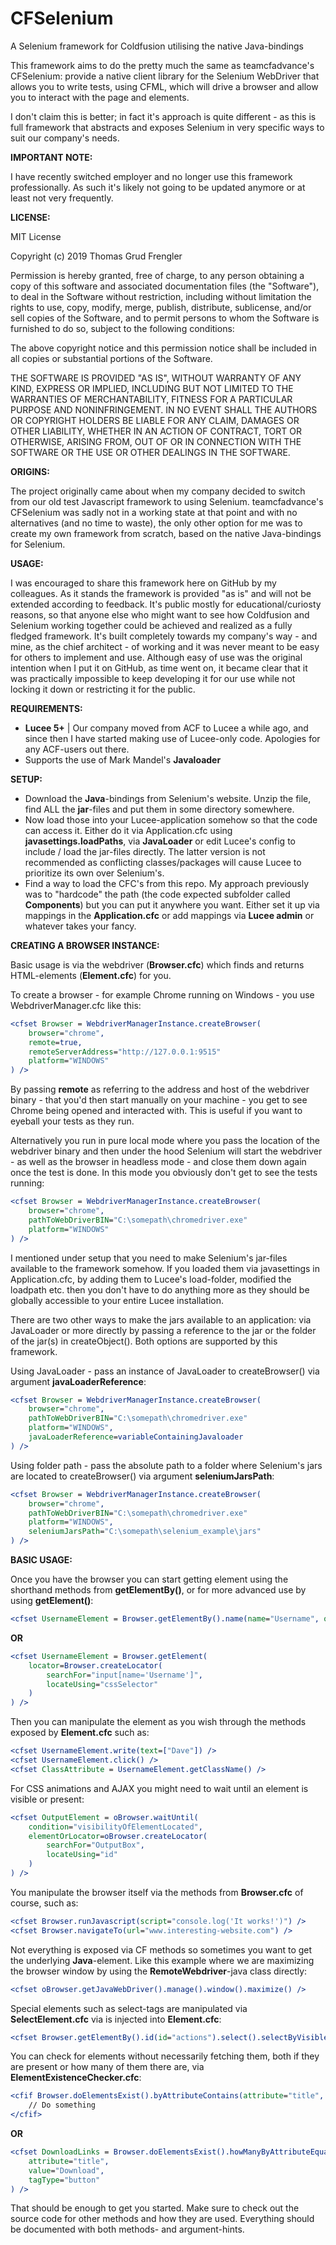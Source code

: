# CFSelenium
A Selenium framework for Coldfusion utilising the native Java-bindings

This framework aims to do the pretty much the same as teamcfadvance's CFSelenium: provide a native client library for the Selenium WebDriver that allows you to write tests, using CFML, which will drive a browser and allow you to interact with the page and elements.

I don't claim this is better; in fact it's approach is quite different - as this is full framework that abstracts and exposes Selenium in very specific ways to suit our company's needs.

**IMPORTANT NOTE:**

I have recently switched employer and no longer use this framework professionally. As such it's likely not going to be updated anymore or at least not very frequently.

**LICENSE:**

MIT License

Copyright (c) 2019 Thomas Grud Frengler

Permission is hereby granted, free of charge, to any person obtaining a copy
of this software and associated documentation files (the "Software"), to deal
in the Software without restriction, including without limitation the rights
to use, copy, modify, merge, publish, distribute, sublicense, and/or sell
copies of the Software, and to permit persons to whom the Software is
furnished to do so, subject to the following conditions:

The above copyright notice and this permission notice shall be included in all
copies or substantial portions of the Software.

THE SOFTWARE IS PROVIDED "AS IS", WITHOUT WARRANTY OF ANY KIND, EXPRESS OR
IMPLIED, INCLUDING BUT NOT LIMITED TO THE WARRANTIES OF MERCHANTABILITY,
FITNESS FOR A PARTICULAR PURPOSE AND NONINFRINGEMENT. IN NO EVENT SHALL THE
AUTHORS OR COPYRIGHT HOLDERS BE LIABLE FOR ANY CLAIM, DAMAGES OR OTHER
LIABILITY, WHETHER IN AN ACTION OF CONTRACT, TORT OR OTHERWISE, ARISING FROM,
OUT OF OR IN CONNECTION WITH THE SOFTWARE OR THE USE OR OTHER DEALINGS IN THE
SOFTWARE.

**ORIGINS:**

The project originally came about when my company decided to switch from our old test Javascript framework to using Selenium. 
teamcfadvance's CFSelenium was sadly not in a working state at that point and with no alternatives (and no time to waste), the only other option for me was to create my own framework from scratch, based on the native Java-bindings for Selenium.

**USAGE:**

I was encouraged to share this framework here on GitHub by my colleagues. As it stands the framework is provided "as is" and will not be extended according to feedback. It's public mostly for educational/curiosty reasons, so that anyone else who might want to see how Coldfusion and Selenium working together could be achieved and realized as a fully fledged framework. It's built completely towards my company's way - and mine, as the chief architect - of working and it was never meant to be easy for others to implement and use. Although easy of use was the original intention when I put it on GitHub, as time went on, it became clear that it was practically impossible to keep developing it for our use while not locking it down or restricting it for the public.

**REQUIREMENTS:**

* **Lucee 5+** | Our company moved from ACF to Lucee a while ago, and since then I have started making use of Lucee-only code. Apologies for any ACF-users out there.
* Supports the use of Mark Mandel's **Javaloader**

**SETUP:**

* Download the **Java**-bindings from Selenium's website. Unzip the file, find ALL the **jar**-files and put them in some directory somewhere. 
* Now load those into your Lucee-application somehow so that the code can access it. Either do it via Application.cfc using **javasettings.loadPaths**, via **JavaLoader** or edit Lucee's config to include / load the jar-files directly. The latter version is not recommended as conflicting classes/packages will cause Lucee to prioritize its own over Selenium's.
* Find a way to load the CFC's from this repo. My approach previously was to "hardcode" the path (the code expected subfolder called **Components**) but you can put it anywhere you want. Either set it up via mappings in the **Application.cfc** or add mappings via **Lucee admin** or whatever takes your fancy.

**CREATING A BROWSER INSTANCE:**

Basic usage is via the webdriver (**Browser.cfc**) which finds and returns HTML-elements (**Element.cfc**) for you.

To create a browser - for example Chrome running on Windows - you use WebdriverManager.cfc like this:

```coldfusion
<cfset Browser = WebdriverManagerInstance.createBrowser(
	browser="chrome",
	remote=true,
	remoteServerAddress="http://127.0.0.1:9515"
	platform="WINDOWS"
) />
```

By passing **remote** as referring to the address and host of the webdriver binary - that you'd then start manually on your machine - you get to see Chrome being opened and interacted with. This is useful if you want to eyeball your tests as they run.

Alternatively you run in pure local mode where you pass the location of the webdriver binary and then under the hood Selenium will start the webdriver - as well as the browser in headless mode - and close them down again once the test is done. In this mode you obviously don't get to see the tests running:

```coldfusion
<cfset Browser = WebdriverManagerInstance.createBrowser(
	browser="chrome",
	pathToWebDriverBIN="C:\somepath\chromedriver.exe"
	platform="WINDOWS"
) />
```

I mentioned under setup that you need to make Selenium's jar-files available to the framework somehow. If you loaded them via javasettings in Application.cfc, by adding them to Lucee's load-folder, modified the loadpath etc. then you don't have to do anything more as they should be globally accessible to your entire Lucee installation.

There are two other ways to make the jars available to an application: via JavaLoader or more directly by passing a reference to the jar or the folder of the jar(s) in createObject(). Both options are supported by this framework.

Using JavaLoader - pass an instance of JavaLoader to createBrowser() via argument **javaLoaderReference**:

```coldfusion
<cfset Browser = WebdriverManagerInstance.createBrowser(
	browser="chrome",
	pathToWebDriverBIN="C:\somepath\chromedriver.exe"
	platform="WINDOWS",
	javaLoaderReference=variableContainingJavaloader
) />
```

Using folder path - pass the absolute path to a folder where Selenium's jars are located to createBrowser() via argument **seleniumJarsPath**:

```coldfusion
<cfset Browser = WebdriverManagerInstance.createBrowser(
	browser="chrome",
	pathToWebDriverBIN="C:\somepath\chromedriver.exe"
	platform="WINDOWS",
	seleniumJarsPath="C:\somepath\selenium_example\jars"
) />
```

**BASIC USAGE:**

Once you have the browser you can start getting element using the shorthand methods from **getElementBy()**, or for more advanced use by using **getElement()**:

```coldfusion
<cfset UsernameElement = Browser.getElementBy().name(name="Username", onlyElementsOfTag="input") />
```

__OR__

```coldfusion
<cfset UsernameElement = Browser.getElement(
	locator=Browser.createLocator(
		searchFor="input[name='Username']",
		locateUsing="cssSelector"
	)
) />
```

Then you can manipulate the element as you wish through the methods exposed by **Element.cfc** such as:

```coldfusion
<cfset UsernameElement.write(text=["Dave"]) />
<cfset UsernameElement.click() />
<cfset ClassAttribute = UsernameElement.getClassName() />
```

For CSS animations and AJAX you might need to wait until an element is visible or present:

```coldfusion
<cfset OutputElement = oBrowser.waitUntil(
	condition="visibilityOfElementLocated",
	elementOrLocator=oBrowser.createLocator(
		searchFor="OutputBox",
		locateUsing="id"
	)
) />
```

You manipulate the browser itself via the methods from **Browser.cfc** of course, such as:

```coldfusion
<cfset Browser.runJavascript(script="console.log('It works!')") />
<cfset Browser.navigateTo(url="www.interesting-website.com") />
```

Not everything is exposed via CF methods so sometimes you want to get the underlying **Java**-element. Like this example where we are maximizing the browser window by using the **RemoteWebdriver**-java class directly:

```coldfusion
<cfset oBrowser.getJavaWebDriver().manage().window().maximize() />
```

Special elements such as select-tags are manipulated via **SelectElement.cfc** via is injected into **Element.cfc**:

```coldfusion
<cfset Browser.getElementBy().id(id="actions").select().selectByVisibleText(text="Status update") />
```

You can check for elements without necessarily fetching them, both if they are present or how many of them there are, via **ElementExistenceChecker.cfc**:

```coldfusion
<cfif Browser.doElementsExist().byAttributeContains(attribute="title", value="Download", tagType="a") >
	// Do something
</cfif>
```

__OR__

```coldfusion
<cfset DownloadLinks = Browser.doElementsExist().howManyByAttributeEquals(
	attribute="title",
	value="Download",
	tagType="button"
) />
```

That should be enough to get you started. Make sure to check out the source code for other methods and how they are used. Everything should be documented with both methods- and argument-hints.
